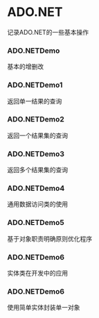 # ADO.NET
记录ADO.NET的一些基本操作



### ADO.NETDemo

基本的增删改



### ADO.NETDemo1

返回单一结果的查询



### ADO.NETDemo2

返回一个结果集的查询



### ADO.NETDemo3

返回多个结果集的查询



### ADO.NETDemo4

通用数据访问类的使用



### ADO.NETDemo5

基于对象职责明确原则优化程序



### ADO.NETDemo6

实体类在开发中的应用



### ADO.NETDemo6

使用简单实体封装单一对象

